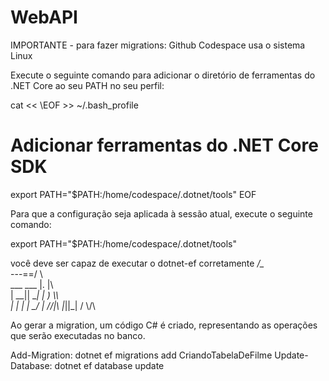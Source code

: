 # WebAPI
IMPORTANTE - para fazer migrations: Github Codespace usa o sistema Linux

Execute o seguinte comando para adicionar o diretório de ferramentas do .NET Core ao seu PATH no seu perfil:

cat << \EOF >> ~/.bash_profile
# Adicionar ferramentas do .NET Core SDK
export PATH="$PATH:/home/codespace/.dotnet/tools"
EOF


Para que a configuração seja aplicada à sessão atual, execute o seguinte comando:

export PATH="$PATH:/home/codespace/.dotnet/tools"

você deve ser capaz de executar o dotnet-ef corretamente 
               _/\__       
               ---==/    \\      
         ___  ___   |.    \|\    
        | __|| __|  |  )   \\\   
        | _| | _|   \_/ |  //|\\ 
        |___||_|       /   \\\/\\

Ao gerar a migration, um código C# é criado, representando as operações que serão executadas no banco.

Add-Migration: dotnet ef migrations add CriandoTabelaDeFilme
Update-Database: dotnet ef database update

